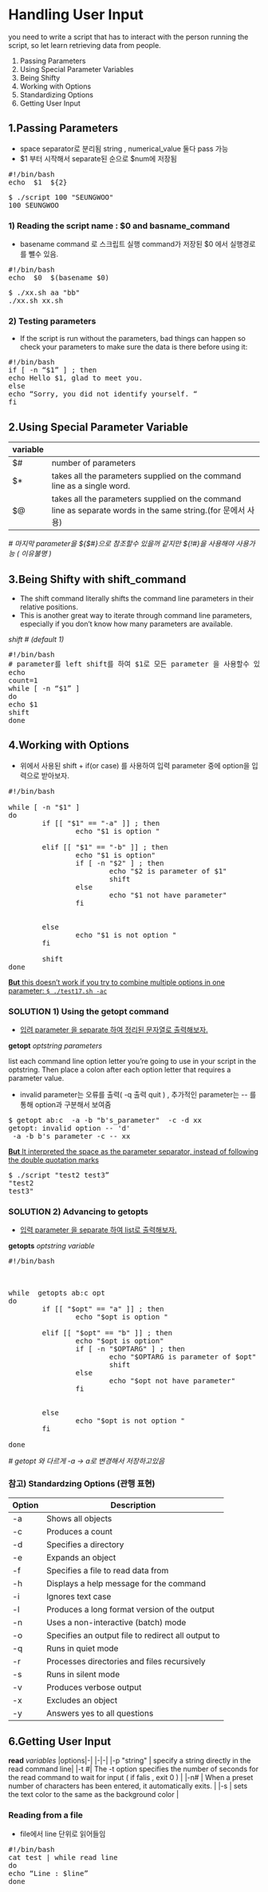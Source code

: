 # Handling User Input
you need to write a script that has to interact with the person running the script,
so let learn retrieving data from people.

1. Passing Parameters
2. Using Special Parameter Variables
3. Being Shifty
4. Working with Options
5. Standardizing Options
6. Getting User Input



1.Passing Parameters
-----
+ space separator로 분리됨 string , numerical_value 둘다 pass 가능 
+ $1 부터 시작해서 separate된 순으로 $num에 저장됨 
<pre>
#!/bin/bash
echo  $1  ${2}
</pre>
<pre>
$ ./script 100 "SEUNGWOO"
100 SEUNGWOO
</pre>


### 1) Reading the script name : $0 and basname_command
+ basename command 로 스크립트 실행 command가 저장된 $0 에서 실행경로를 뺄수 있음. 
<pre>
#!/bin/bash
echo  $0  $(basename $0)
</pre>
<pre>
$ ./xx.sh aa "bb"
./xx.sh xx.sh
</pre>

### 2) Testing parameters

+ If the script is run without the parameters, bad things can happen so  check your parameters to make sure the data is there before using it:
<pre>
#!/bin/bash
if [ -n “$1” ] ; then
echo Hello $1, glad to meet you.
else
echo “Sorry, you did not identify yourself. “
fi
</pre>

2.Using Special Parameter Variable
----

|variable||
|-|-|
| $# | number of parameters |
| $* | takes all the parameters supplied on the command line as a single word. |
| $@ | takes all the parameters supplied on the command line as separate words in the same string.(for 문에서 사용)|
  
*# 마지막 parameter을  ${$#}으로 참조할수 있을꺼 같지만 ${!#}을 사용해야 사용가능 ( 이유불명 )*

3.Being Shifty with shift_command
----
+ The shift command literally shifts the command line parameters in their relative positions.
+ This is another great way to iterate through command line parameters, especially if you don’t know how many parameters are available. 

*shift # (default 1)*
<pre>
#!/bin/bash
# parameter를 left shift를 하여 $1로 모든 parameter 을 사용할수 있음.
echo
count=1
while [ -n “$1” ]
do
echo $1
shift
done
</pre>

4.Working with Options
-----
+ 위에서 사용된 shift  + if(or case) 를 사용하여 입력 parameter 중에 option을 입력으로 받아보자. 

<pre>
#!/bin/bash

while [ -n "$1" ]
do
        if [[ "$1" == "-a" ]] ; then
                echo "$1 is option "

        elif [[ "$1" == "-b" ]] ; then
                echo "$1 is option"
                if [ -n "$2" ] ; then
                        echo "$2 is parameter of $1"
                        shift
                else
                        echo "$1 not have parameter"
                fi


        else
                echo "$1 is not option "
        fi

        shift
done
</pre>

[**But** this doesn’t work if you try to combine multiple options in one parameter:  ` $ ./test17.sh -ac `](http)

### SOLUTION 1) Using the getopt command
+ [ 입려 parameter 을 separate 하여 정리된 문자열로 출력해보자. ](http)

 **getopt** *optstring parameters*
 
list each command line option letter you’re going to use in your script in the optstring. Then place a colon after each option letter that requires a parameter value. 

+  invalid parameter는 오류를 출력( -q 출력 quit ) ,  추가적인 parameter는 -- 를 통해 option과 구분해서 보여줌 
<pre>
$ getopt ab:c  -a -b "b's_parameter"  -c -d xx
getopt: invalid option -- 'd'
 -a -b b's_parameter -c -- xx
</pre>
 
[**But** It interpreted the space as the parameter separator, instead of following the double quotation marks ](http)
<pre>
$ ./script "test2 test3”  
"test2
test3"
</pre>  
### SOLUTION 2) Advancing to getopts
+ [입력 parameter 을 separate 하여 list로 출력해보자. ](http)

**getopts** *optstring variable*  
<pre>
#!/bin/bash



while  getopts ab:c opt
do
        if [[ "$opt" == "a" ]] ; then
                echo "$opt is option "

        elif [[ "$opt" == "b" ]] ; then
                echo "$opt is option"
                if [ -n "$OPTARG" ] ; then
                        echo "$OPTARG is parameter of $opt"
                        shift
                else
                        echo "$opt not have parameter"
                fi


        else
                echo "$opt is not option "
        fi

done
</pre>
*# getopt 와 다르게 -a -> a로 변경해서 저장하고있음*

### 참고) Standardzing Options (관행 표현)
|Option| Description|
|-|-|
|-a |Shows all objects|
|-c |Produces a count|
|-d |Specifies a directory|
|-e |Expands an object|
|-f| Specifies a file to read data from|
|-h|Displays a help message for the command|
|-i |Ignores text case|
|-l| Produces a long format version of the output|
|-n| Uses a non-interactive (batch) mode|
|-o| Specifies an output file to redirect all output to|
|-q| Runs in quiet mode|
|-r| Processes directories and files recursively|
|-s| Runs in silent mode|
|-v| Produces verbose output|
|-x| Excludes an object|
|-y| Answers yes to all questions|

6.Getting User Input
-----
**read** *variables*
|options|-|
|-|-|
|-p "string" | specify a string directly in the read command line|
|-t #|  The -t option specifies the number of seconds for the read command to wait for input ( if falis , exit 0 ) |
|-n# |  When a preset number of characters has been entered, it automatically exits. |
|-s | sets the text color to the same as the background color |

### Reading from a file
+ file에서 line 단위로 읽어들임
<pre>
#!/bin/bash
cat test | while read line
do
echo “Line : $line”
done
</pre>

